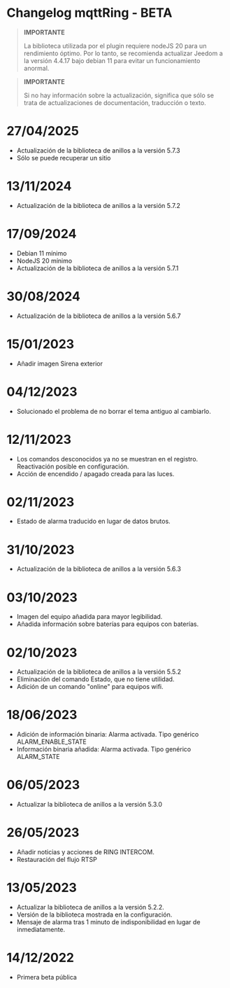 # Changelog mqttRing - BETA

>**IMPORTANTE**
>
>La biblioteca utilizada por el plugin requiere nodeJS 20 para un rendimiento óptimo.
>Por lo tanto, se recomienda actualizar Jeedom a la versión 4.4.17 bajo debian 11 para evitar un funcionamiento anormal.

>**IMPORTANTE**
>
>Si no hay información sobre la actualización, significa que sólo se trata de actualizaciones de documentación, traducción o texto.

# 27/04/2025
- Actualización de la biblioteca de anillos a la versión 5.7.3
- Sólo se puede recuperar un sitio

# 13/11/2024
- Actualización de la biblioteca de anillos a la versión 5.7.2

# 17/09/2024
- Debian 11 mínimo
- NodeJS 20 mínimo
- Actualización de la biblioteca de anillos a la versión 5.7.1

# 30/08/2024
- Actualización de la biblioteca de anillos a la versión 5.6.7

# 15/01/2023
- Añadir imagen Sirena exterior

# 04/12/2023
- Solucionado el problema de no borrar el tema antiguo al cambiarlo.

# 12/11/2023
- Los comandos desconocidos ya no se muestran en el registro. Reactivación posible en configuración.
- Acción de encendido / apagado creada para las luces.

# 02/11/2023
- Estado de alarma traducido en lugar de datos brutos.

# 31/10/2023
- Actualización de la biblioteca de anillos a la versión 5.6.3

# 03/10/2023
- Imagen del equipo añadida para mayor legibilidad.
- Añadida información sobre baterías para equipos con baterías.

# 02/10/2023
- Actualización de la biblioteca de anillos a la versión 5.5.2
- Eliminación del comando Estado, que no tiene utilidad.
- Adición de un comando "online" para equipos wifi.

# 18/06/2023
- Adición de información binaria: Alarma activada. Tipo genérico ALARM_ENABLE_STATE
- Información binaria añadida: Alarma activada. Tipo genérico ALARM_STATE

# 06/05/2023
- Actualizar la biblioteca de anillos a la versión 5.3.0

# 26/05/2023
- Añadir noticias y acciones de RING INTERCOM.
- Restauración del flujo RTSP

# 13/05/2023
- Actualizar la biblioteca de anillos a la versión 5.2.2.
- Versión de la biblioteca mostrada en la configuración.
- Mensaje de alarma tras 1 minuto de indisponibilidad en lugar de inmediatamente.

# 14/12/2022
- Primera beta pública

